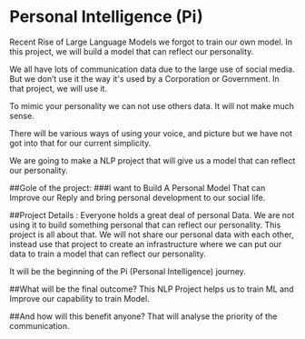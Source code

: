 # Personal Intelligence (Pi)

Recent Rise of Large Language Models we forgot to train our own model. In this project, we will build a model that can reflect our personality. 

We all have lots of communication data due to the large use of social media. But we don’t use it the way it's used by a Corporation or Government. In that project, we will use it.

To mimic your personality we can not use others data. It will not make much sense.

There will be various ways of using your voice, and picture but we have not got into that for our current simplicity. 

We are going to make a NLP project that will give us a model that can reflect our personality.

##Gole of the project: 
###I want to Build A Personal Model That can Improve our Reply and bring personal development to our social life.

##Project Details :
Everyone holds a great deal of personal Data. We are not using it to build something personal that can reflect our personality.
This project is all about that. We will not share our personal data with each other, instead use that project to create an infrastructure
where we can put our data to train a model that can reflect our personality.

It will be the beginning of the Pi (Personal Intelligence) journey.

##What will be the final outcome?
This NLP Project helps us to train ML and Improve our capability to train Model.

##And how will this benefit anyone?
That will analyse the priority of the communication. 
